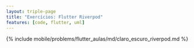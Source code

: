 ```yaml
---
layout: triple-page
title: "Exercícios: Flutter Riverpod"
features: [code, flutter, uml]
---
```


{% include mobile/problems/flutter_aulas/md/claro_escuro_riverpod.md %}
